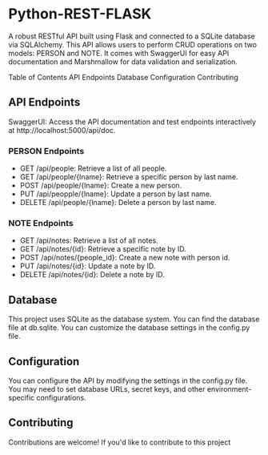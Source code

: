 # Python-REST-FLASK

A robust RESTful API built using Flask and connected to a SQLite database via SQLAlchemy. This API allows users to perform CRUD operations on two models: PERSON and NOTE. It comes with SwaggerUI for easy API documentation and Marshmallow for data validation and serialization.

Table of Contents
API Endpoints
Database
Configuration
Contributing

## API Endpoints
SwaggerUI: Access the API documentation and test endpoints interactively at http://localhost:5000/api/doc.

### PERSON Endpoints
- GET /api/people: Retrieve a list of all people.
- GET /api/people/{lname}: Retrieve a specific person by last name.
- POST /api/people/{lname}: Create a new person.
- PUT /api/peopple/{lname}: Update a person by last name.
- DELETE /api/people/{lname}: Delete a person by last name.

### NOTE Endpoints
- GET /api/notes: Retrieve a list of all notes.
- GET /api/notes/{id}: Retrieve a specific note by ID.
- POST /api/notes/{people_id}: Create a new note with person id.
- PUT /api/notes/{id}: Update a note by ID.
- DELETE /api/notes/{id}: Delete a note by ID.

## Database
This project uses SQLite as the database system. You can find the database file at db.sqlite. You can customize the database settings in the config.py file.

## Configuration
You can configure the API by modifying the settings in the config.py file. You may need to set database URLs, secret keys, and other environment-specific configurations.

## Contributing
Contributions are welcome! If you'd like to contribute to this project
